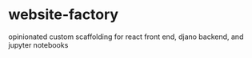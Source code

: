 # website-factory
opinionated custom scaffolding for react front end, djano backend, and jupyter notebooks 
